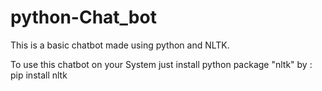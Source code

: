 # python-Chat_bot
This is a basic chatbot made using python and NLTK.

To use this chatbot on your System just install python package "nltk" by :
pip install nltk
